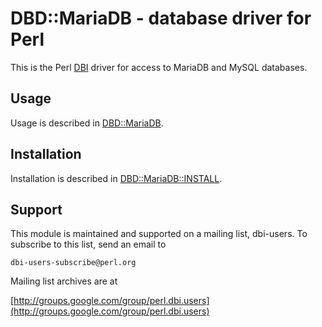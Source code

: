 # DBD::MariaDB - database driver for Perl

This is the Perl [DBI](https://metacpan.org/pod/DBI) driver for access to MariaDB and MySQL databases.

## Usage

Usage is described in [DBD::MariaDB](https://metacpan.org/pod/DBD::MariaDB).

## Installation

Installation is described in [DBD::MariaDB::INSTALL](https://metacpan.org/pod/DBD::MariaDB::INSTALL).

## Support

This module is maintained and supported on a mailing list, dbi-users.
To subscribe to this list, send an email to

    dbi-users-subscribe@perl.org

Mailing list archives are at

[http://groups.google.com/group/perl.dbi.users](http://groups.google.com/group/perl.dbi.users)
